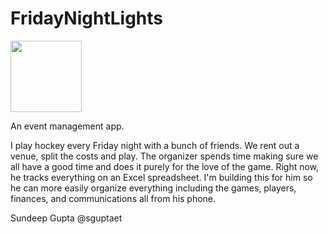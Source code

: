 FridayNightLights
=================

<img class="embeddedObject" src="http://content.screencast.com/users/SundeepG/folders/Do%20not%20delete/media/073237c0-97cf-4d08-b62f-590410190b42/00000349.png" width="114" height="114" border="0" />


An event management app.

I play hockey every Friday night with a bunch of friends.  We rent out a venue, split the costs and play.  The organizer spends time making sure we all have a good time and does it purely for the love of the game.  Right now, he tracks everything on an Excel spreadsheet.  I'm building this for him so he can more easily organize everything including the games, players, finances, and communications all from his phone.  


Sundeep Gupta
@sguptaet
